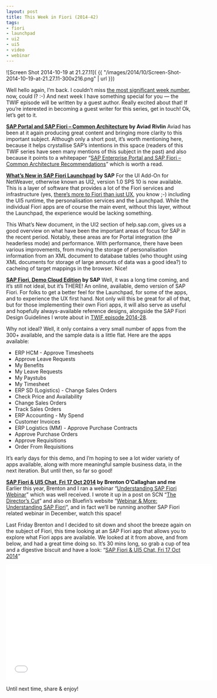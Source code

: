 ```yaml
---
layout: post
title: This Week in Fiori (2014-42)
tags:
- fiori
- launchpad
- ui2
- ui5
- video
- webinar
---
```



![Screen Shot 2014-10-19 at 21.27.11]( {{ "/images/2014/10/Screen-Shot-2014-10-19-at-21.27.11-300x216.png" | url }})

Well hello again, I’m back. I couldn’t miss [the most significant week number](http://en.wikipedia.org/wiki/42_(number)), now, could I? :-) And next week I have something special for you — the TWIF episode will be written by a guest author. Really excited about that! If you’re interested in becoming a guest writer for this series, get in touch! Ok, let’s get to it.

**[SAP Portal and SAP Fiori – Common Architecture](http://scn.sap.com/community/enterprise-portal/blog/2014/10/19/new-white-paper-sap-portal-and-sap-fiori--common-architecture) by Aviad Rivlin**
 Aviad has been at it again producing great content and bringing more clarity to this important subject. Although only a short post, it’s worth mentioning here, because it helps crystallise SAP’s intentions in this space (readers of this TWIF series have seen many mentions of this subject in the past) and also because it points to a whitepaper “[SAP Enterprise Portal and SAP Fiori – Common Architecture Recommendations](https://scn.sap.com/docs/DOC-58843)” which is worth a read.

**[What’s New in SAP Fiori Launchpad](http://help.sap.com/saphelp_uiaddon10/helpdata/en/5d/bad3ee1b78427c98eb9fe68999b9a4/frameset.htm) by SAP**
 For the UI Add-On for NetWeaver, otherwise known as UI2, version 1.0 SPS 10 is now available. This is a layer of software that provides a lot of the Fiori services and infrastructure (yes, [there’s more to Fiori than just UX](https://twitter.com/qmacro/status/523472656457531392), you know ;-) including the UI5 runtime, the personalisation services and the Launchpad. While the individual Fiori apps are of course the main event, without this layer, without the Launchpad, the experience would be lacking something.

This What’s New document, in the UI2 section of help.sap.com, gives us a good overview on what have been the important areas of focus for SAP in the recent period. Notably, these areas are for Portal integration (the headerless mode) and performance. With performance, there have been various improvements, from moving the storage of personalisation information from an XML document to database tables (who thought using XML documents for storage of large amounts of data was a good idea?) to cacheing of target mappings in the browser. Nice!

**[SAP Fiori, Demo Cloud Edition](https://demo-fioritrial.dispatcher.hana.ondemand.com/sap/hana/uis/clients/ushell-app/shells/fiori/FioriLaunchpad.html?sap-client=001) by SAP**
 Well, it was a long time coming, and it’s still not ideal, but it’s THERE! An online, available, demo version of SAP Fiori. For folks to get a better feel for the Launchpad, for some of the apps, and to experience the UX first hand. Not only will this be great for all of that, but for those implementing their own Fiori apps, it will also serve as useful and hopefully always-available reference designs, alongside the SAP Fiori Design Guidelines I wrote about in [TWIF episode 2014-28](/2014/07/09/this-week-in-fiori-2014-28/).

Why not ideal? Well, it only contains a very small number of apps from the 300+ available, and the sample data is a little flat. Here are the apps available:

- ERP HCM - Approve Timesheets
- Approve Leave Requests
- My Benefits
- My Leave Requests
- My Paystubs
- My Timesheet
- ERP SD (Logistics) - Change Sales Orders
- Check Price and Availability
- Change Sales Orders
- Track Sales Orders
- ERP Accounting - My Spend
- Customer Invoices
- ERP Logistics (MM) - Approve Purchase Contracts
- Approve Purchase Orders
- Approve Requisitions
- Order From Requisitions

It’s early days for this demo, and I’m hoping to see a lot wider variety of apps available, along with more meaningful sample business data, in the next iteration. But until then, so far so good!

**[SAP Fiori & UI5 Chat, Fri 17 Oct 2014](https://www.youtube.com/watch?v=Hz3ZWWF0BFM) by Brenton O’Callaghan and me**
 Earlier this year, Brenton and I ran a webinar “[Understanding SAP Fiori Webinar](http://www.bluefinsolutions.com/About-us/News-and-Media/Events/Webinar-Understanding-SAP-Fiori/)” which was well received. I wrote it up in a post on SCN “[The Director’s Cut](http://scn.sap.com/community/developer-center/front-end/blog/2014/06/20/understanding-sap-fiori-webinar--the-directors-cut)” and also on Bluefin’s website “[Webinar & More: Understanding SAP Fiori](http://www.bluefinsolutions.com/Blogs/DJ-Adams/July-2014/Webinar-more-Understanding-SAP-Fiori/)“, and in fact we’ll be running another SAP Fiori related webinar in December, watch this space!

Last Friday Brenton and I decided to sit down and shoot the breeze again on the subject of Fiori, this time looking at an SAP Fiori app that allows you to explore what Fiori apps are available. We looked at it from above, and from below, and had a great time doing so. It’s 30 mins long, so grab a cup of tea and a digestive biscuit and have a look: “[SAP Fiori & UI5 Chat, Fri 17 Oct 2014](https://www.youtube.com/watch?v=Hz3ZWWF0BFM)”

<iframe allowfullscreen="allowfullscreen" frameborder="0" height="315" src="//www.youtube.com/embed/Hz3ZWWF0BFM" width="560"></iframe>

Until next time, share & enjoy!


